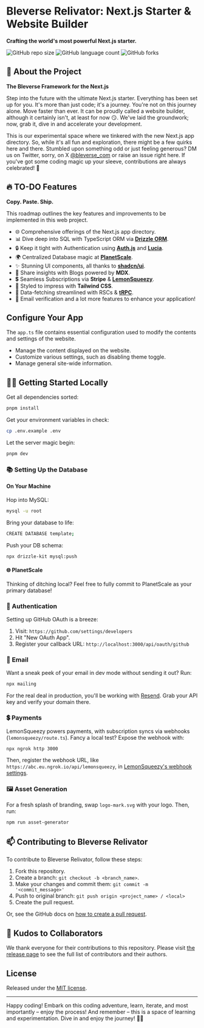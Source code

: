 # Bleverse Relivator: Next.js Starter & Website Builder

**Crafting the world's most powerful Next.js starter.**

![GitHub repo size](https://img.shields.io/github/repo-size/blefnk/relivator?style=for-the-badge)
![GitHub language count](https://img.shields.io/github/languages/count/blefnk/relivator?style=for-the-badge)
![GitHub forks](https://img.shields.io/github/forks/blefnk/relivator?style=for-the-badge)

## 🚀 About the Project

**The Bleverse Framework for the Next.js**

Step into the future with the ultimate Next.js starter. Everything has been set up for you. It's more than just code; it's a journey. You're not on this journey alone. Move faster than ever. It can be proudly called a website builder, although it certainly isn't, at least for now 😏. We've laid the groundwork; now, grab it, dive in and accelerate your development.

This is our experimental space where we tinkered with the new Next.js app directory. So, while it's all fun and exploration, there might be a few quirks here and there. Stumbled upon something odd or just feeling generous? DM us on Twitter, sorry, on X [@bleverse_com](https://x.com/bleverse_com) or raise an issue right here. If you've got some coding magic up your sleeve, contributions are always celebrated! 🎉

## 🔥 TO-DO Features

**Copy. Paste. Ship.**

This roadmap outlines the key features and improvements to be implemented in this web project.

- 🌐 Comprehensive offerings of the Next.js app directory.
- 📊 Dive deep into SQL with TypeScript ORM via [**Drizzle ORM**](https://github.com/drizzle-team/drizzle-orm).
- 🔒 Keep it tight with Authentication using [**Auth.js**](https://authjs.dev) and [**Lucia**](https://github.com/pilcrowOnPaper/lucia).
- 🌍 Centralized Database magic at [**PlanetScale**](https://planetscale.com).
- ✨ Stunning UI components, all thanks to [**shadcn/ui**](https://github.com/shadcn/ui).
- 📝 Share insights with Blogs powered by **MDX**.
- 💲 Seamless Subscriptions via **Stripe** & [**LemonSqueezy**](https://www.lemonsqueezy.com/).
- 🎨 Styled to impress with **Tailwind CSS**.
- 📡 Data-fetching streamlined with RSCs & [**tRPC**](https://github.com/trpc/trpc).
- 📧 Email verification and a lot more features to enhance your application!

## Configure Your App

The `app.ts` file contains essential configuration used to modify the contents and settings of the website.

- Manage the content displayed on the website.
- Customize various settings, such as disabling theme toggle.
- Manage general site-wide information.

<!-- ## ⚠️ Known Issues

A quick snapshot of the roadblocks or nuances as of now:

1. Occasionally, MySQL throws a tantrum about excessive connections. A quick restart of your Next.js app should soothe it.
2. Pricing plans are playing hard-to-get with the database sync.
3. The RBAC feature is still on probation; thorough testing pending.
4. Jury's out on tRPC's performance in RSCs.
5. An [issue with MJML](https://github.com/vercel/next.js/issues/50042) compelled us to house the email functions within the `/pages` directory. -->

## 🏃‍♂️ Getting Started Locally

Get all dependencies sorted:

```sh
pnpm install
```

Get your environment variables in check:

```sh
cp .env.example .env
```

Let the server magic begin:

```sh
pnpm dev
```

### 📚 Setting Up the Database

#### On Your Machine

Hop into MySQL:

```bash
mysql -u root
```

Bring your database to life:

```bash
CREATE DATABASE template;
```

Push your DB schema:

```bash
npx drizzle-kit mysql:push
```

#### 🌐 PlanetScale

Thinking of ditching local? Feel free to fully commit to PlanetScale as your primary database!

### 🔐 Authentication

Setting up GitHub OAuth is a breeze:

1. Visit: `https://github.com/settings/developers`
2. Hit "New OAuth App".
3. Register your callback URL: `http://localhost:3000/api/oauth/github`

### 💌 Email

Want a sneak peek of your email in dev mode without sending it out? Run:

```bash
npx mailing
```

For the real deal in production, you'll be working with [Resend](resend.com). Grab your API key and verify your domain there.

### 💲 Payments

LemonSqueezy powers payments, with subscription syncs via webhooks (`lemonsqueezy/route.ts`). Fancy a local test? Expose the webhook with:

```bash
npx ngrok http 3000
```

Then, register the webhook URL, like `https://abc.eu.ngrok.io/api/lemonsqueezy`, in [LemonSqueezy's webhook settings](https://app.lemonsqueezy.com/settings/webhooks).

### 🖼️ Asset Generation

For a fresh splash of branding, swap `logo-mark.svg` with your logo. Then, run:

```bash
npm run asset-generator
```

## 📫 Contributing to Bleverse Relivator

To contribute to Bleverse Relivator, follow these steps:

1. Fork this repository.
2. Create a branch: `git checkout -b <branch_name>`.
3. Make your changes and commit them: `git commit -m '<commit_message>'`
4. Push to original branch: `git push origin <project_name> / <local>`
5. Create the pull request.

Or, see the GitHub docs on [how to create a pull request](https://help.github.com/en/github/collaborating-with-issues-and-pull-requests/creating-a-pull-request).

## 🙌 Kudos to Collaborators

We thank everyone for their contributions to this repository. Please visit [the release page](/releases) to see the full list of contributors and their authors.

## License

Released under the [MIT license](https://github.com/amosbastian/template/blob/main/LICENSE.md).

---

Happy coding! Embark on this coding adventure, learn, iterate, and most importantly – enjoy the process! And remember – this is a space of learning and experimentation. Dive in and enjoy the journey! 🚀🌌
